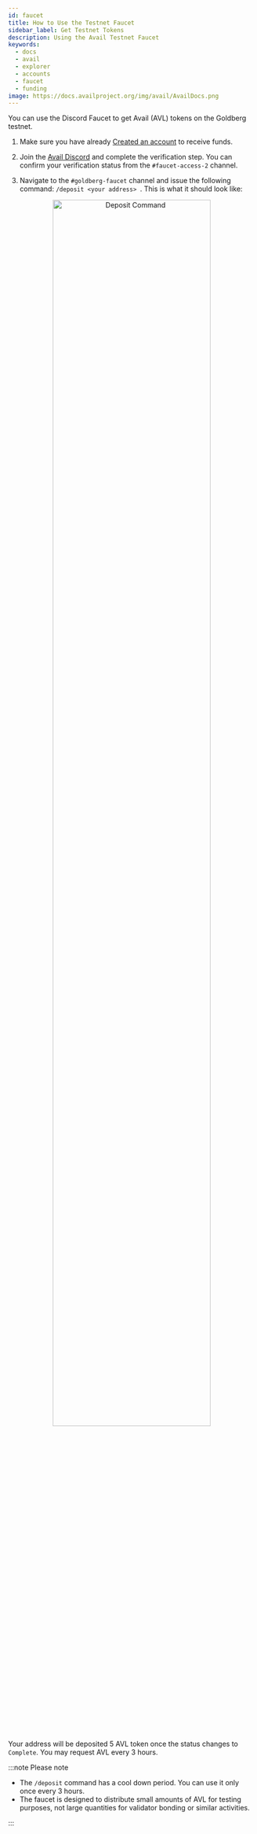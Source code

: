 ```yaml
---
id: faucet
title: How to Use the Testnet Faucet
sidebar_label: Get Testnet Tokens
description: Using the Avail Testnet Faucet
keywords:
  - docs
  - avail
  - explorer
  - accounts
  - faucet
  - funding
image: https://docs.availproject.org/img/avail/AvailDocs.png
---
```


You can use the Discord Faucet to get Avail (AVL) tokens on the Goldberg testnet.

1. Make sure you have already [Created an account](/about/accounts.md) to receive funds.

2. Join the [Avail Discord](https://discord.gg/y6fHnxZQX8) and
   complete the verification step. You can confirm your verification status from the `#faucet-access-2` channel.

3. Navigate to the `#goldberg-faucet` channel and issue the following
   command: `/deposit <your address> `. This is what it should look like:

 <p align="center"><img src="/img/faucet/DepositCommand.png" alt="Deposit Command" width="80%"/></p>

Your address will be deposited 5 AVL token once the status changes to
`Complete`. You may request AVL every 3 hours.

:::note Please note

- The `/deposit` command has a cool down period. You can use it only once every 3 hours.
- The faucet is designed to distribute small amounts of AVL for testing purposes, not large quantities for validator bonding or similar activities.

:::
